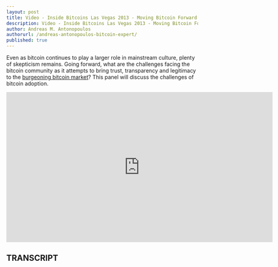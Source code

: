 ```yaml
---
layout: post
title: Video - Inside Bitcoins Las Vegas 2013 - Moving Bitcoin Forward
description: Video - Inside Bitcoins Las Vegas 2013 - Moving Bitcoin Forward
author: Andreas M. Antonopoulos
authorurl: /andreas-antonopoulos-bitcoin-expert/
published: true
---
```


<p>Even as bitcoin continues to play a larger role in mainstream culture, plenty of skepticism remains. Going forward, what are the challenges facing the bitcoin community as it attempts to bring trust, transparency and legitimacy to the <a href="/bitcoin-learn-foreign-exchange-market/">burgeoning bitcoin market</a>? This panel will discuss the challenges of bitcoin adoption.</p>

<center><iframe width="700" height="394" src="https://www.youtube.com/embed/HlgP1C6Tet4?list=PLPQwGV1aLnTthcG265_FYSaV24hFScvC0" frameborder="0" allowfullscreen></iframe></center>

<h2>TRANSCRIPT</h2>
